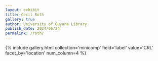 ```yaml
---
layout: exhibit
title: Cecil Roth 
gallery: true
author: University of Guyana Library
publish_date: 2024/06/24
permalink: /roth/
--- 
```

{% include gallery.html collection='minicomp' field='label' value='CRL' facet_by='location' num_column=4 %}